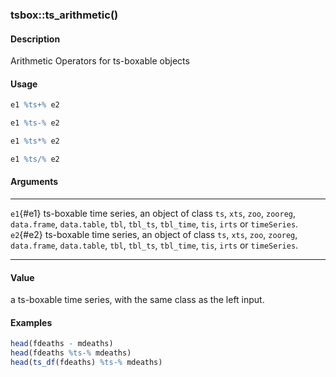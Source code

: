 ### tsbox::ts_arithmetic()

#### Description

Arithmetic Operators for ts-boxable objects

#### Usage

``` R
e1 %ts+% e2

e1 %ts-% e2

e1 %ts*% e2

e1 %ts/% e2
```

#### Arguments

  ----------- ------------------------------------------------------------------------------------------------------------------------------------------------------------------
  `e1`{#e1}   ts-boxable time series, an object of class `ts`, `xts`, `zoo`, `zooreg`, `data.frame`, `data.table`, `tbl`, `tbl_ts`, `tbl_time`, `tis`, `irts` or `timeSeries`.
  `e2`{#e2}   ts-boxable time series, an object of class `ts`, `xts`, `zoo`, `zooreg`, `data.frame`, `data.table`, `tbl`, `tbl_ts`, `tbl_time`, `tis`, `irts` or `timeSeries`.
  ----------- ------------------------------------------------------------------------------------------------------------------------------------------------------------------

#### Value

a ts-boxable time series, with the same class as the left input.

#### Examples

``` R
head(fdeaths - mdeaths)
head(fdeaths %ts-% mdeaths)
head(ts_df(fdeaths) %ts-% mdeaths)
```
